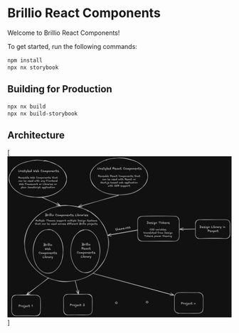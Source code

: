 # Brillio React Components

Welcome to Brillio React Components!

To get started, run the following commands:

```shell
npm install
npx nx storybook
```

## Building for Production

```shell
npx nx build
npx nx build-storybook
```

## Architecture

[![Architecture](brillio-components-library.png)]
